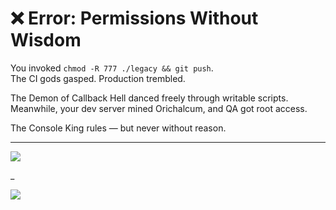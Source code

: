 # ❌ Error: Permissions Without Wisdom

You invoked `chmod -R 777 ./legacy && git push`.  
The CI gods gasped. Production trembled.

The Demon of Callback Hell danced freely through writable scripts.  
Meanwhile, your dev server mined Orichalcum, and QA got root access.

The Console King rules — but never without reason.

---

<a href="../../glossary.md">
  <img src="https://img.shields.io/badge/Consult%20the%20DevLore%20Glossary-5dade2?style=for-the-badge"/>
</a>

_

<a href="../../start-game.md">
  <img src="https://img.shields.io/badge/Did%20you%20clear%20the%20cache%20of%20your%20destiny%3F%20Try%20again-slategray?style=for-the-badge"/>
</a>
